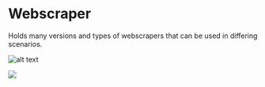 # Webscraper
Holds many versions and types of webscrapers that can be used in differing scenarios.

![alt text](https://github.com/Andrew-Petersen/Projects_Main/webscrape_ex.gif)

<img src="https://github.com/Andrew-Petersen/Projects_Main/tree/master/Media/webscrape_exgif.gif">
